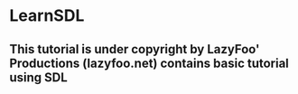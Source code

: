 # LearnSDL

## This tutorial is under copyright by LazyFoo' Productions (lazyfoo.net) contains basic tutorial using SDL
